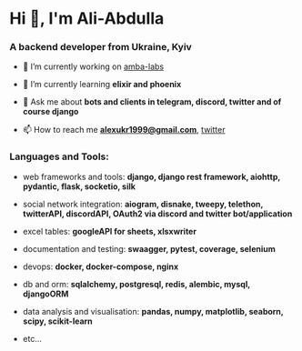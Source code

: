 <h1 align="left">Hi 👋, I'm Ali-Abdulla</h1>
<h3 align="left">A backend developer from Ukraine, Kyiv</h3>

- 🔭 I’m currently working on [amba-labs](https://beta.ambalabs.io/welcome)

- 🌱 I’m currently learning **elixir and phoenix**

- 💬 Ask me about **bots and clients in telegram, discord, twitter and of course django**

- 📫 How to reach me **alexukr1999@gmail.com**, [twitter](https://twitter.com/boing_7_4_7)

<h3 align="left">Languages and Tools:</h3>

- web frameworks and tools: **django, django rest framework, aiohttp, pydantic, flask, socketio, silk**

- social network integration: **aiogram, disnake, tweepy, telethon, twitterAPI, discordAPI, OAuth2 via discord and twitter bot/application**

- excel tables: **googleAPI for sheets, xlsxwriter**

- documentation and testing: **swaagger, pytest, coverage, selenium**

- devops: **docker, docker-compose, nginx**

- db and orm: **sqlalchemy, postgresql, redis, alembic, mysql, djangoORM**

- data analysis and visualisation: **pandas, numpy, matplotlib, seaborn, scipy, scikit-learn**

- etc...
